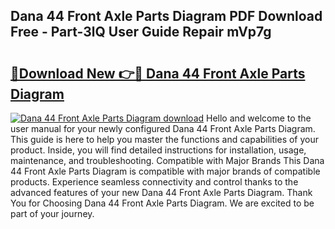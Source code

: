 ## Dana 44 Front Axle Parts Diagram PDF Download Free - Part-3lQ User Guide Repair mVp7g

# <h2><a href="http://dfo2ci.blite.top/?on=Dana+44+Front+Axle+Parts+Diagram">🔗Download New 👉🔴 Dana 44 Front Axle Parts Diagram</a></h2>

[![Dana 44 Front Axle Parts Diagram download](https://i.imgur.com/lujVjoI.png)](http://dfo2ci.blite.top/?on=Dana+44+Front+Axle+Parts+Diagram)
Hello and welcome to the user manual for your newly configured Dana 44 Front Axle Parts Diagram. This guide is here to help you master the functions and capabilities of your product. Inside, you will find detailed instructions for installation, usage, maintenance, and troubleshooting. Compatible with Major Brands This Dana 44 Front Axle Parts Diagram is compatible with major brands of compatible products. Experience seamless connectivity and control thanks to the advanced features of your new Dana 44 Front Axle Parts Diagram. Thank You for Choosing Dana 44 Front Axle Parts Diagram. We are excited to be part of your journey.
